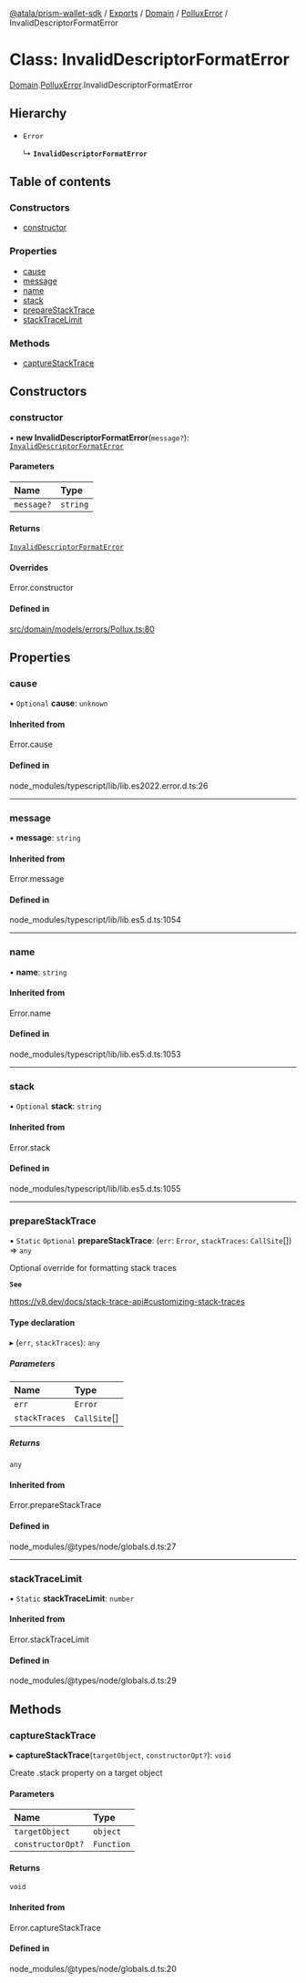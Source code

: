 [@atala/prism-wallet-sdk](../README.md) / [Exports](../modules.md) / [Domain](../modules/Domain.md) / [PolluxError](../modules/Domain.PolluxError.md) / InvalidDescriptorFormatError

# Class: InvalidDescriptorFormatError

[Domain](../modules/Domain.md).[PolluxError](../modules/Domain.PolluxError.md).InvalidDescriptorFormatError

## Hierarchy

- `Error`

  ↳ **`InvalidDescriptorFormatError`**

## Table of contents

### Constructors

- [constructor](Domain.PolluxError.InvalidDescriptorFormatError.md#constructor)

### Properties

- [cause](Domain.PolluxError.InvalidDescriptorFormatError.md#cause)
- [message](Domain.PolluxError.InvalidDescriptorFormatError.md#message)
- [name](Domain.PolluxError.InvalidDescriptorFormatError.md#name)
- [stack](Domain.PolluxError.InvalidDescriptorFormatError.md#stack)
- [prepareStackTrace](Domain.PolluxError.InvalidDescriptorFormatError.md#preparestacktrace)
- [stackTraceLimit](Domain.PolluxError.InvalidDescriptorFormatError.md#stacktracelimit)

### Methods

- [captureStackTrace](Domain.PolluxError.InvalidDescriptorFormatError.md#capturestacktrace)

## Constructors

### constructor

• **new InvalidDescriptorFormatError**(`message?`): [`InvalidDescriptorFormatError`](Domain.PolluxError.InvalidDescriptorFormatError.md)

#### Parameters

| Name | Type |
| :------ | :------ |
| `message?` | `string` |

#### Returns

[`InvalidDescriptorFormatError`](Domain.PolluxError.InvalidDescriptorFormatError.md)

#### Overrides

Error.constructor

#### Defined in

[src/domain/models/errors/Pollux.ts:80](https://github.com/input-output-hk/atala-prism-wallet-sdk-ts/blob/1ffdae52df023bad4ba1a76cf6d76793dfc29b80/src/domain/models/errors/Pollux.ts#L80)

## Properties

### cause

• `Optional` **cause**: `unknown`

#### Inherited from

Error.cause

#### Defined in

node_modules/typescript/lib/lib.es2022.error.d.ts:26

___

### message

• **message**: `string`

#### Inherited from

Error.message

#### Defined in

node_modules/typescript/lib/lib.es5.d.ts:1054

___

### name

• **name**: `string`

#### Inherited from

Error.name

#### Defined in

node_modules/typescript/lib/lib.es5.d.ts:1053

___

### stack

• `Optional` **stack**: `string`

#### Inherited from

Error.stack

#### Defined in

node_modules/typescript/lib/lib.es5.d.ts:1055

___

### prepareStackTrace

▪ `Static` `Optional` **prepareStackTrace**: (`err`: `Error`, `stackTraces`: `CallSite`[]) => `any`

Optional override for formatting stack traces

**`See`**

https://v8.dev/docs/stack-trace-api#customizing-stack-traces

#### Type declaration

▸ (`err`, `stackTraces`): `any`

##### Parameters

| Name | Type |
| :------ | :------ |
| `err` | `Error` |
| `stackTraces` | `CallSite`[] |

##### Returns

`any`

#### Inherited from

Error.prepareStackTrace

#### Defined in

node_modules/@types/node/globals.d.ts:27

___

### stackTraceLimit

▪ `Static` **stackTraceLimit**: `number`

#### Inherited from

Error.stackTraceLimit

#### Defined in

node_modules/@types/node/globals.d.ts:29

## Methods

### captureStackTrace

▸ **captureStackTrace**(`targetObject`, `constructorOpt?`): `void`

Create .stack property on a target object

#### Parameters

| Name | Type |
| :------ | :------ |
| `targetObject` | `object` |
| `constructorOpt?` | `Function` |

#### Returns

`void`

#### Inherited from

Error.captureStackTrace

#### Defined in

node_modules/@types/node/globals.d.ts:20
